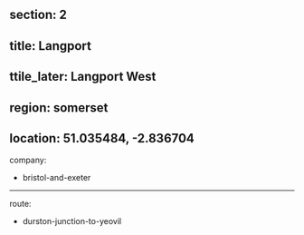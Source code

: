 section: 2
----
title: Langport
----
ttile_later: Langport West
----
region: somerset
----
location: 51.035484, -2.836704
----
company:
- bristol-and-exeter
----
route:
- durston-junction-to-yeovil
